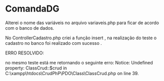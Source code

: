 # ComandaDG

Alterei o nome das variáveis no arquivo variaveis.php para ficar de acordo com o banco de dados.

No ControllerCadastro.php criei a função insert , na realização do teste o cadastro no banco foi realizado com sucesso . 

ERRO RESOLVIDO:

no mesmo teste está me retornando o seguinte erro: 
Notice: Undefined property: ClassCrud::$crud in C:\xampp\htdocs\CrudPhP\PDO\Class\ClassCrud.php on line 39.
